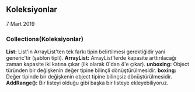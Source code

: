 ## Koleksiyonlar

7 Mart 2019

### Collections(Koleksiyonlar)

**List:** List'in ArrayList'ten tek farkı tipin belirtilmesi gerektiğidir yani generic'tir (şablon tipli).
**ArrayList:** ArrayList'lerde kapasite arttırılacağı zaman kapasite iki katına çıkar (ilk olarak 0'dan 4'e çıkar).
**unboxing:** Object türünden bir değişkenin değer tipine bilinçli dönüştürülmesidir.
**boxing:** Değer tipinde bir değişkenin object tipine bilinçsiz dönüştürülmesidir.
**AddRange():** Bir listeyi olduğu gibi başka bir listeye ekleyebiliyoruz.
